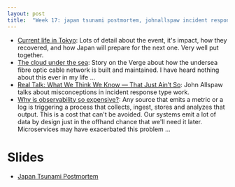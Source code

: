 ```yaml
---
layout: post
title:  "Week 17: japan tsunami postmortem, johnallspaw incident response"
---
```


* [Current life in Tokyo](https://www.ausnog.net/sites/default/files/ausnog-05/presentations/ausnog-05-d01p03-tomoya-yoshida-ntt.pdf): Lots of detail about the event, it's impact, how they recovered, and how Japan will prepare for the next one. Very well put together.
* [The cloud under the sea](https://www.theverge.com/c/24070570/internet-cables-undersea-deep-repair-ships): Story on the Verge about how the undersea fibre optic cable network is built and maintained. I have heard nothing about this ever in my life ...
* [Real Talk: What We Think We Know — That Just Ain’t So](https://www.usenix.org/conference/srecon24americas/presentation/allspaw): John Allspaw talks about misconceptions in incident response type work.
* [Why is observability so expensive?](https://mattklein123.dev/2024/04/03/observability-cost-crisis/): Any source that emits a metric or a log is triggering a process that collects, ingest, stores and analyzes that output. This is a cost that can't be avoided. Our systems emit a lot of data by design just in the offhand chance that we'll need it later. Microservices may have exacerbated this problem ...

# Slides

* [Japan Tsunami Postmortem](/assets/2024/japan_march_2011_earthquake_tsunami_postmortem.pdf)
